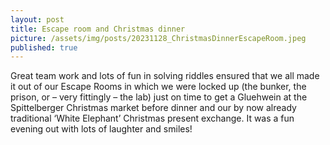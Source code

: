 ```yaml
---
layout: post
title: Escape room and Christmas dinner
picture: /assets/img/posts/20231128_ChristmasDinnerEscapeRoom.jpeg
published: true
---
```

Great team work and lots of fun in solving riddles ensured that we all made it out of our Escape Rooms in which we were locked up (the bunker, the prison, or – very fittingly – the lab) just on time to get a Gluehwein at the Spittelberger Christmas market before dinner and our by now already traditional ‘White Elephant’ Christmas present exchange. It was a fun evening out with lots of laughter and smiles!
